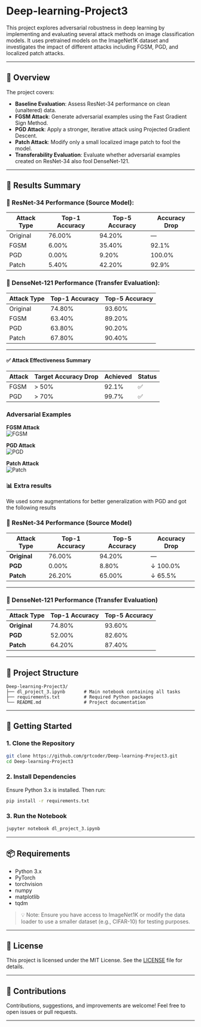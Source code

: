 # Deep-learning-Project3

This project explores adversarial robustness in deep learning by implementing and evaluating several attack methods on image classification models. It uses pretrained models on the ImageNet1K dataset and investigates the impact of different attacks including FGSM, PGD, and localized patch attacks.

---

## 📌 Overview

The project covers:

- **Baseline Evaluation**: Assess ResNet-34 performance on clean (unaltered) data.
- **FGSM Attack**: Generate adversarial examples using the Fast Gradient Sign Method.
- **PGD Attack**: Apply a stronger, iterative attack using Projected Gradient Descent.
- **Patch Attack**: Modify only a small localized image patch to fool the model.
- **Transferability Evaluation**: Evaluate whether adversarial examples created on ResNet-34 also fool DenseNet-121.

---

## 🧪 Results Summary

### 🔹 ResNet-34 Performance (Source Model):

| Attack Type | Top-1 Accuracy | Top-5 Accuracy | Accuracy Drop |
|-------------|----------------|----------------|----------------|
| Original    | 76.00%         | 94.20%         | —              |
| FGSM        | 6.00%          | 35.40%         | 92.1%          |
| PGD         | 0.00%          | 9.20%          | 100.0%         |
| Patch       | 5.40%          | 42.20%         | 92.9%          |

### 🔹 DenseNet-121 Performance (Transfer Evaluation):

| Attack Type | Top-1 Accuracy | Top-5 Accuracy |
|-------------|----------------|----------------|
| Original    | 74.80%         | 93.60%         |
| FGSM        | 63.40%         | 89.20%         |
| PGD         | 63.80%         | 90.20%         |
| Patch       | 67.80%         | 90.40%         |

---
#### ✅ Attack Effectiveness Summary

| Attack | Target Accuracy Drop | Achieved | Status |
|--------|-----------------------|----------|--------|
| FGSM   | > 50%                | 92.1%    | ✅     |
| PGD    | > 70%                | 99.7%    | ✅     |

### Adversarial Examples

**FGSM Attack**  
![FGSM](images/FGSM.jpeg)

**PGD Attack**  
![PGD](images/PGD.jpeg)

**Patch Attack**  
![Patch](images/Patch_PGD.jpeg)

### 📊 Extra results
We used some augmentations for better generalization with PGD and got the following results

### 🔹 ResNet-34 Performance (Source Model)

| Attack Type | Top-1 Accuracy | Top-5 Accuracy | Accuracy Drop |
|-------------|----------------|----------------|----------------|
| **Original** | 76.00%         | 94.20%         | —              |
| **PGD**      | 0.00%          | 8.80%          |  ↓ 100.0%      |
| **Patch**    | 26.20%          | 65.00%         |  ↓ 65.5%       |

---

### 🔹 DenseNet-121 Performance (Transfer Evaluation)

| Attack Type | Top-1 Accuracy | Top-5 Accuracy |
|-------------|----------------|----------------|
| **Original** | 74.80%         | 93.60%         |
| **PGD**      | 52.00%         | 82.60%         |
| **Patch**    | 64.20%         | 87.40%         |

---


## 📁 Project Structure

```
Deep-learning-Project3/
├── dl_project_3.ipynb       # Main notebook containing all tasks
├── requirements.txt         # Required Python packages
└── README.md                # Project documentation
```

---

## 🚀 Getting Started

### 1. Clone the Repository

```bash
git clone https://github.com/grtcoder/Deep-learning-Project3.git
cd Deep-learning-Project3
```

### 2. Install Dependencies

Ensure Python 3.x is installed. Then run:

```bash
pip install -r requirements.txt
```

### 3. Run the Notebook

```bash
jupyter notebook dl_project_3.ipynb
```

---

## 📦 Requirements

- Python 3.x
- PyTorch
- torchvision
- numpy
- matplotlib
- tqdm

> 💡 Note: Ensure you have access to ImageNet1K or modify the data loader to use a smaller dataset (e.g., CIFAR-10) for testing purposes.

---

## 📄 License

This project is licensed under the MIT License. See the [LICENSE](LICENSE) file for details.

---

## 🤝 Contributions

Contributions, suggestions, and improvements are welcome! Feel free to open issues or pull requests.

---
